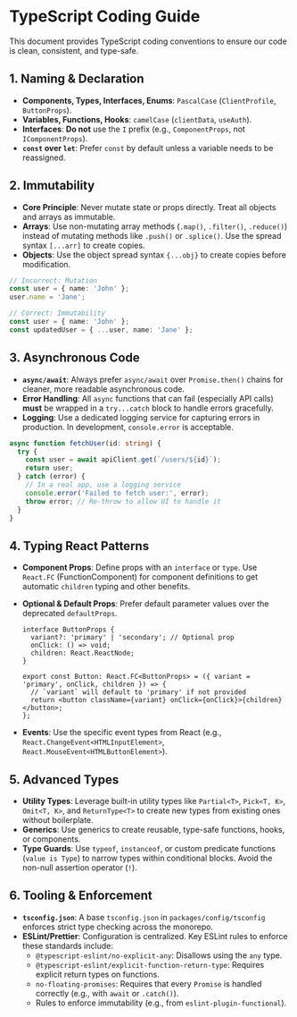 # TypeScript Coding Guide

This document provides TypeScript coding conventions to ensure our code is clean, consistent, and type-safe.

## 1. Naming & Declaration

- **Components, Types, Interfaces, Enums**: `PascalCase` (`ClientProfile`, `ButtonProps`).
- **Variables, Functions, Hooks**: `camelCase` (`clientData`, `useAuth`).
- **Interfaces**: **Do not** use the `I` prefix (e.g., `ComponentProps`, not `IComponentProps`).
- **`const` over `let`**: Prefer `const` by default unless a variable needs to be reassigned.

## 2. Immutability

- **Core Principle**: Never mutate state or props directly. Treat all objects and arrays as immutable.
- **Arrays**: Use non-mutating array methods (`.map()`, `.filter()`, `.reduce()`) instead of mutating methods like `.push()` or `.splice()`. Use the spread syntax `[...arr]` to create copies.
- **Objects**: Use the object spread syntax `{...obj}` to create copies before modification.

```ts
// Incorrect: Mutation
const user = { name: 'John' };
user.name = 'Jane';

// Correct: Immutability
const user = { name: 'John' };
const updatedUser = { ...user, name: 'Jane' };
```

## 3. Asynchronous Code

- **`async/await`**: Always prefer `async/await` over `Promise.then()` chains for cleaner, more readable asynchronous code.
- **Error Handling**: All `async` functions that can fail (especially API calls) **must** be wrapped in a `try...catch` block to handle errors gracefully.
- **Logging**: Use a dedicated logging service for capturing errors in production. In development, `console.error` is acceptable.

```ts
async function fetchUser(id: string) {
  try {
    const user = await apiClient.get(`/users/${id}`);
    return user;
  } catch (error) {
    // In a real app, use a logging service
    console.error('Failed to fetch user:', error);
    throw error; // Re-throw to allow UI to handle it
  }
}
```

## 4. Typing React Patterns

- **Component Props**: Define props with an `interface` or `type`. Use `React.FC` (FunctionComponent) for component definitions to get automatic `children` typing and other benefits.
- **Optional & Default Props**: Prefer default parameter values over the deprecated `defaultProps`.

  ```tsx
  interface ButtonProps {
    variant?: 'primary' | 'secondary'; // Optional prop
    onClick: () => void;
    children: React.ReactNode;
  }

  export const Button: React.FC<ButtonProps> = ({ variant = 'primary', onClick, children }) => {
    // `variant` will default to 'primary' if not provided
    return <button className={variant} onClick={onClick}>{children}</button>;
  };
  ```

- **Events**: Use the specific event types from React (e.g., `React.ChangeEvent<HTMLInputElement>`, `React.MouseEvent<HTMLButtonElement>`).

## 5. Advanced Types

- **Utility Types**: Leverage built-in utility types like `Partial<T>`, `Pick<T, K>`, `Omit<T, K>`, and `ReturnType<T>` to create new types from existing ones without boilerplate.
- **Generics**: Use generics to create reusable, type-safe functions, hooks, or components.
- **Type Guards**: Use `typeof`, `instanceof`, or custom predicate functions (`value is Type`) to narrow types within conditional blocks. Avoid the non-null assertion operator (`!`).

## 6. Tooling & Enforcement

- **`tsconfig.json`**: A base `tsconfig.json` in `packages/config/tsconfig` enforces strict type checking across the monorepo.
- **ESLint/Prettier**: Configuration is centralized. Key ESLint rules to enforce these standards include:
  - `@typescript-eslint/no-explicit-any`: Disallows using the `any` type.
  - `@typescript-eslint/explicit-function-return-type`: Requires explicit return types on functions.
  - `no-floating-promises`: Requires that every `Promise` is handled correctly (e.g., with `await` or `.catch()`).
  - Rules to enforce immutability (e.g., from `eslint-plugin-functional`).
